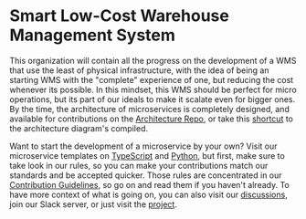 # Smart Low-Cost Warehouse Management System

This organization will contain all the progress on the development of a WMS that use the least of physical infrastructure, with the idea of being an starting WMS with the "complete" experience of one, but reducing the cost whenever its possible. In this mindset, this WMS should be perfect for micro operations, but its part of our ideals to make it scalate even for bigger ones. By the time, the architecture of microservices is completely designed, and available for contributions on the [Architecture Repo](https://github.com/SLC-wms/DSL-Architecture), or take this [shortcut](https://slc-wms.github.io/DSL-Architecture/master/) to the architecture diagram's compiled.

Want to start the development of a microservice by your own? Visit our microservice templates on [TypeScript](https://github.com/SLC-wms/TS-Service-Template) and [Python](https://github.com/SLC-wms/PY-Service-Template), but first, make sure to take look in our rules, so you can make your contributions match our standards and be accepted quicker. Those rules are concentrated in our [Contribution Guidelines](https://github.com/SLC-wms/.github/tree/main/CONTRIBUTING.md), so go on and read them if you haven't already. To have more context of what is going on, you can also visit our [discussions](https://github.com/orgs/SLC-wms/discussions), join our Slack server, or just visit the [project](https://github.com/orgs/SLC-wms/projects/1).